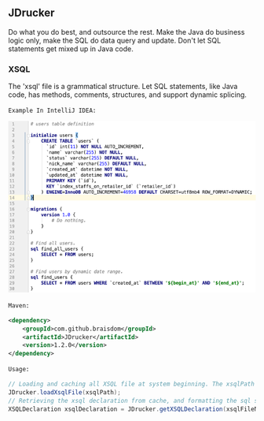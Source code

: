 ## JDrucker
Do what you do best, and outsource the rest. Make the Java do business logic only, make the SQL do data query and update. Don't let SQL statements get mixed up in Java code.

### XSQL
The 'xsql' file is a grammatical structure. Let SQL statements, like Java code, has methods, comments, structures, and support dynamic splicing.

`Example In IntelliJ IDEA:`

![](https://raw.githubusercontent.com/braisdom/JDrucker/master/JDrucker/images/1.png)

`Maven:`
```xml
<dependency>
    <groupId>com.github.braisdom</groupId>
    <artifactId>JDrucker</artifactId>
    <version>1.2.0</version>
</dependency>
```

`Usage:`
```java
// Loading and caching all XSQL file at system beginning. The xsqlPath is resources path of application
JDrucker.loadXsqlFile(xsqlPath);
// Retrieving the xsql declaration from cache, and formatting the sql statment
XSQLDeclaration xsqlDeclaration = JDrucker.getXSQLDeclaration(xsqlFileName)
```